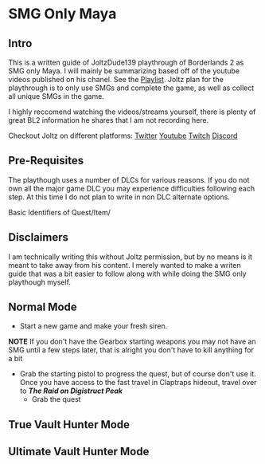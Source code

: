# SMG Only Maya


## Intro

This is a written guide of JoltzDude139 playthrough of Borderlands 2 as SMG only Maya. I will mainly be summarizing based off of the youtube videos published on his chanel. See the [Playlist](https://www.youtube.com/playlist?list=PLhTB4jmaHPMHXAmFoTEyJcsZqfeuoLCVy). Joltz plan for the playthrough is to only use SMGs and complete the game, as well as collect all unique SMGs in the game.

I highly reccomend watching the videos/streams yourself, there is plenty of great BL2 information he shares that I am not recording here.

Checkout Joltz on different platforms:
[Twitter](https://twitter.com/joltzdude139)
[Youtube](https://www.youtube.com/@Joltzdude139)
[Twitch](https://www.twitch.tv/joltzdude139)
[Discord](https://discord.com/invite/joltzdude139)

## Pre-Requisites

The playthough uses a number of DLCs for various reasons. If you do not own all the major game DLC you may experience difficulties following each step. At this time I do not plan to write in non DLC alternate options.

Basic Identifiers of Quest/Item/

## Disclaimers

I am technically writing this without Joltz permission, but by no means is it meant to take away from his content. I merely wanted to make a writen guide that was a bit easier to follow along with while doing the SMG only playthough myself.



## Normal Mode

- Start a new game and make your fresh siren.

**NOTE** If you don't have the Gearbox starting weapons you may not have an SMG until a few steps later, that is alright you don't have to kill anything for a bit

- Grab the starting pistol to progress the quest, but of course don't use it. Once you have access to the fast travel in Claptraps hideout, travel over to ***The Raid on Digistruct Peak***
  - Grab the quest 


## True Vault Hunter Mode



## Ultimate Vault Hunter Mode











